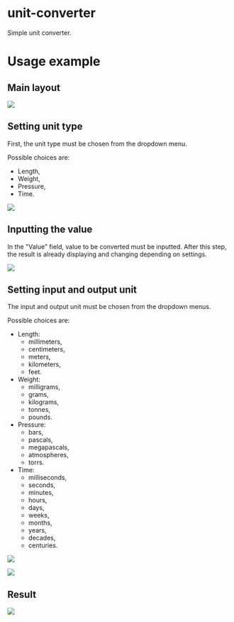 # unit-converter
Simple unit converter.

# Usage example

## Main layout

![](app/src/test/resources/main_layout.png)

## Setting unit type

First, the unit type must be chosen from the dropdown menu.

Possible choices are:
* Length,
* Weight,
* Pressure,
* Time.

![](app/src/test/resources/unit_type_choice.png)

## Inputting the value

In the "Value" field, value to be converted must be inputted.
After this step, the result is already displaying and changing depending on settings.

![](app/src/test/resources/value_input.png)

## Setting input and output unit

The input and output unit must be chosen from the dropdown menus.

Possible choices are:
* Length:
  * millimeters,
  * centimeters,
  * meters,
  * kilometers,
  * feet.
* Weight:
  * milligrams,
  * grams,
  * kilograms,
  * tonnes,
  * pounds.  
* Pressure:
  * bars,
  * pascals,
  * megapascals,
  * atmospheres,
  * torrs.
* Time:
  * milliseconds,
  * seconds,
  * minutes,
  * hours,
  * days,
  * weeks,
  * months,
  * years,
  * decades,
  * centuries.
  
![](app/src/test/resources/input_unit_choice.png)
  
![](app/src/test/resources/output_unit_choice.png)

## Result

![](app/src/test/resources/result_display.png)
